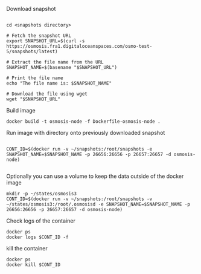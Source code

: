 

Download snapshot

```

cd <snapshots directory>

# Fetch the snapshot URL
export SNAPSHOT_URL=$(curl -s https://osmosis.fra1.digitaloceanspaces.com/osmo-test-5/snapshots/latest)

# Extract the file name from the URL
SNAPSHOT_NAME=$(basename "$SNAPSHOT_URL")

# Print the file name
echo "The file name is: $SNAPSHOT_NAME"

# Download the file using wget
wget "$SNAPSHOT_URL"

```

Build image

```
docker build -t osmosis-node -f Dockerfile-osmosis-node .
```


Run image with directory onto previously downloaded snapshot
```

CONT_ID=$(docker run -v ~/snapshots:/root/snapshots -e SNAPSHOT_NAME=$SNAPSHOT_NAME -p 26656:26656 -p 26657:26657 -d osmosis-node)


```

Optionally you can use a volume to keep the data outside of the docker image


```
mkdir -p ~/states/osmosis3
CONT_ID=$(docker run -v ~/snapshots:/root/snapshots -v ~/states/osmosis3:/root/.osmosisd -e SNAPSHOT_NAME=$SNAPSHOT_NAME -p 26656:26656 -p 26657:26657 -d osmosis-node)
```



Check logs of the container

```
docker ps
docker logs $CONT_ID -f
```


kill the container

```
docker ps
docker kill $CONT_ID
```
